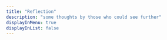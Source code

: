 ```yaml
---
title: "Reflection"
description: "some thoughts by those who could see further"
displayInMenu: true 
displayInList: false
---
```

